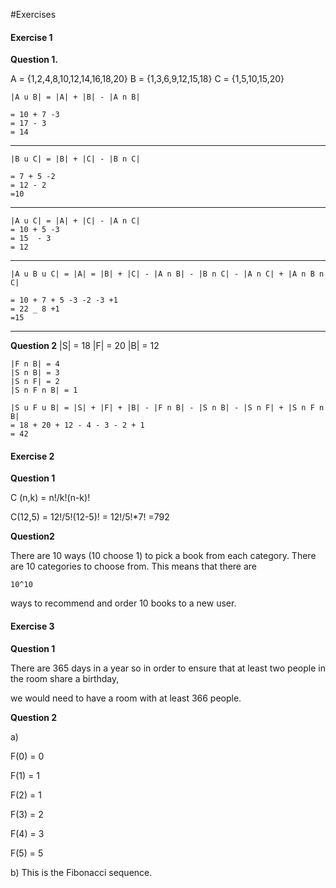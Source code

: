 #Exercises

#### Exercise 1

**Question 1.**

A = {1,2,4,8,10,12,14,16,18,20}
B = {1,3,6,9,12,15,18}
C = {1,5,10,15,20}

	|A u B| = |A| + |B| - |A n B|

	= 10 + 7 -3
	= 17 - 3
	= 14

---
	|B u C| = |B| + |C| - |B n C|

	= 7 + 5 -2
	= 12 - 2
	=10

---
	|A u C| = |A| + |C| - |A n C|
	= 10 + 5 -3
	= 15  - 3
	= 12

---
	|A u B u C| = |A| = |B| + |C| - |A n B| - |B n C| - |A n C| + |A n B n C|

	= 10 + 7 + 5 -3 -2 -3 +1
	= 22 _ 8 +1
	=15

---
**Question 2**
	|S| = 18
	|F| = 20
	|B| = 12

	|F n B| = 4
	|S n B| = 3
	|S n F| = 2
	|S n F n B| = 1

	|S u F u B| = |S| + |F| + |B| - |F n B| - |S n B| - |S n F| + |S n F n B|
	= 18 + 20 + 12 - 4 - 3 - 2 + 1
	= 42


#### Exercise 2

**Question 1**

C (n,k) = n!/k!(n-k)!

C(12,5) = 12!/5!(12-5)!
= 12!/5!*7!
=792


**Question2**

There are 10 ways (10 choose 1) to pick a book from each category. There are 10 categories to choose from. This means that there are 

	10^10

ways to recommend and order 10 books to a new user. 

#### Exercise 3

**Question 1**

There are 365 days in a year so in order to ensure that at least two people in the room share a birthday, 

we would need to have a room with at least 366 people. 

**Question 2**

a)

F(0) = 0

F(1) = 1

F(2) = 1

F(3) = 2

F(4) = 3

F(5) = 5

b) This is the Fibonacci sequence.
